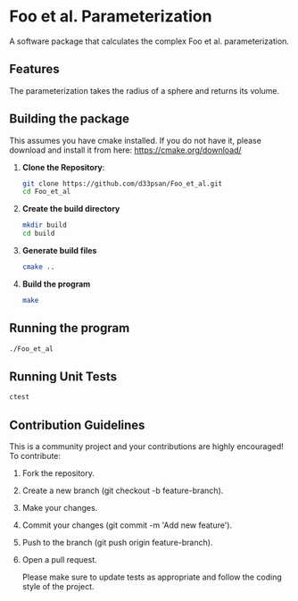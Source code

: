 # Foo et al. Parameterization
A software package that calculates the complex Foo et al. parameterization.

## Features
The parameterization takes the radius of a sphere and returns its volume.

## Building the package

This assumes you have cmake installed. If you do not have it, please download and install it from here: https://cmake.org/download/ 

1. **Clone the Repository**:
    ```sh
    git clone https://github.com/d33psan/Foo_et_al.git
    cd Foo_et_al
    ```
2. **Create the build directory**
    ```sh
    mkdir build
    cd build
    ```
3. **Generate build files**
    ```sh
   cmake ..
    ```
4. **Build the program**
    ```sh
   make
    ``` 

## Running the program

```sh
./Foo_et_al
```

## Running Unit Tests

```sh
ctest
```

## Contribution Guidelines
This is a community project and your contributions are highly encouraged! To contribute:

1. Fork the repository.
2. Create a new branch (git checkout -b feature-branch).
3. Make your changes.
4. Commit your changes (git commit -m 'Add new feature').
5. Push to the branch (git push origin feature-branch).
6. Open a pull request.

   Please make sure to update tests as appropriate and follow the coding style of the project.